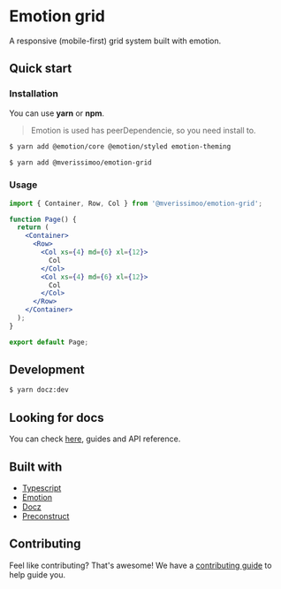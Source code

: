 # Emotion grid

A responsive (mobile-first) grid system built with emotion.

## Quick start

### Installation

You can use **yarn** or **npm**.

> Emotion is used has peerDependencie, so you need install to.

```bash
$ yarn add @emotion/core @emotion/styled emotion-theming
```

```bash
$ yarn add @mverissimoo/emotion-grid
```

### Usage

```jsx
import { Container, Row, Col } from '@mverissimoo/emotion-grid';

function Page() {
  return (
    <Container>
      <Row>
        <Col xs={4} md={6} xl={12}>
          Col
        </Col>
        <Col xs={4} md={6} xl={12}>
          Col
        </Col>
      </Row>
    </Container>
  );
}

export default Page;
```

## Development

```bash
$ yarn docz:dev
```

## Looking for docs

You can check [here](https://emotion-grid.netlify.app/), guides and API reference.

## Built with

- [Typescript](https://www.typescriptlang.org/)
- [Emotion](https://emotion.sh/docs/introduction)
- [Docz](https://www.docz.site/)
- [Preconstruct](https://preconstruct.tools/)

## Contributing

Feel like contributing? That's awesome! We have a [contributing guide](https://google.com/) to help guide you.

